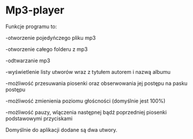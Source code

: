 # Mp3-player

Funkcje programu to:

-otworzenie pojedyńczego pliku mp3

-otworzenie całego folderu z mp3

-odtwarzanie mp3

-wyświetlenie listy utworów wraz z tytułem autorem i nazwą albumu

-możliwość przesuwania piosenki oraz obserwowania jej postępu na pasku postępu

-możliwość zmienienia poziomu głoścności (domyślnie jest 100%)

-możliwość pauzy, wlączenia następnej bądź poprzedniej piosenki podstawowymi przyciskami


Domyślnie do aplikacji dodane są dwa utwory.
